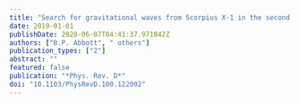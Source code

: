 ```yaml
---
title: "Search for gravitational waves from Scorpius X-1 in the second Advanced LIGO observing run with an improved hidden Markov model"
date: 2019-01-01
publishDate: 2020-06-07T04:41:37.971842Z
authors: ["B.P. Abbott", " others"]
publication_types: ["2"]
abstract: ""
featured: false
publication: "*Phys. Rev. D*"
doi: "10.1103/PhysRevD.100.122002"
---
```



